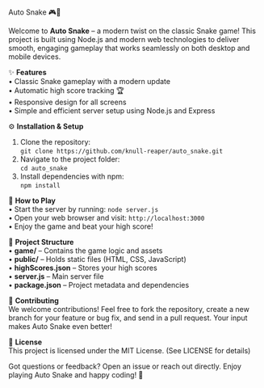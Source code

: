 Auto Snake 🎮🐍

Welcome to **Auto Snake** – a modern twist on the classic Snake game! This project is built using Node.js and modern web technologies to deliver smooth, engaging gameplay that works seamlessly on both desktop and mobile devices.

✨ **Features**  
• Classic Snake gameplay with a modern update  
• Automatic high score tracking 🏆  
• Responsive design for all screens  
• Simple and efficient server setup using Node.js and Express

⚙️ **Installation & Setup**  
1. Clone the repository:  
   `git clone https://github.com/knull-reaper/auto_snake.git`  
2. Navigate to the project folder:  
   `cd auto_snake`  
3. Install dependencies with npm:  
   `npm install`

🚀 **How to Play**  
• Start the server by running: `node server.js`  
• Open your web browser and visit: `http://localhost:3000`  
• Enjoy the game and beat your high score!

📂 **Project Structure**  
• **game/** – Contains the game logic and assets  
• **public/** – Holds static files (HTML, CSS, JavaScript)  
• **highScores.json** – Stores your high scores  
• **server.js** – Main server file  
• **package.json** – Project metadata and dependencies

🤝 **Contributing**  
We welcome contributions! Feel free to fork the repository, create a new branch for your feature or bug fix, and send in a pull request. Your input makes Auto Snake even better!

📄 **License**  
This project is licensed under the MIT License. (See LICENSE for details)

Got questions or feedback? Open an issue or reach out directly. Enjoy playing Auto Snake and happy coding! 🎉  
